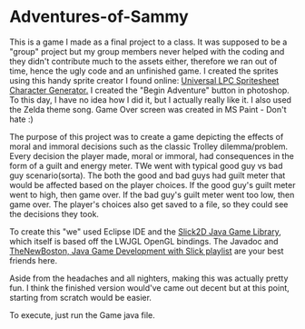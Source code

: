 # Adventures-of-Sammy
This is a game I made as a final project to a class. It was supposed to be a "group" project but my group members never helped with the coding and they didn't contribute much to the assets either, therefore we ran out of time, hence the ugly code and an unfinished game. I created the sprites using this handy sprite creator I found online: 
 <a href="http://gaurav.munjal.us/Universal-LPC-Spritesheet-Character-Generator/#">Universal LPC Spritesheet Character Generator.</a> I created the "Begin Adventure" button in photoshop. To this day, I have no idea how I did it, but I actually really like it. I also used the Zelda theme song. Game Over screen was created in MS Paint - Don't hate :) 

The purpose of this project was to create a game depicting the effects of moral and immoral decisions such as the classic Trolley dilemma/problem. Every decision the player made, moral or immoral, had consequences in the form of a guilt and energy meter. TWe went with typical good guy vs bad guy scenario(sorta). The both the good and bad guys had guilt meter that would be affected based on the player choices. If the good guy's guilt meter went to high, then game over. If the bad guy's guilt meter went too low, then game over. 
The player's choices also get saved to a file, so they could see the decisions they took. 

To create this "we" used Eclipse IDE and the <a href="http://slick.ninjacave.com/">Slick2D Java Game Library</a>, which itself is based off the LWJGL OpenGL bindings. The Javadoc and <a href="https://www.youtube.com/watch?v=AXNDBQfCd08&list=PL210C2267A8922854">TheNewBoston, Java Game Development with Slick playlist</a> are your best friends here.

Aside from the headaches and all nighters, making this was actually pretty fun. I think the finished version would've came out decent but at this point, starting from scratch would be easier. 

To execute, just run the Game java file.
